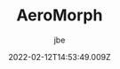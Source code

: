 ---
layout: work
title: AeroMorph
hero: /assets/images/dream-hacked/hero.jpg
date: 2022-02-12T14:53:49.009Z
categories: work
author: jbe
year: 2022
description: Image series
weight: 3
permalink: /dream-hacked/
published: false
images:
   - path: screen1.jpg
---
